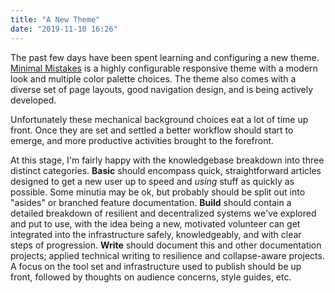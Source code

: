 ```yaml
---
title: "A New Theme"
date: "2019-11-10 16:26"
---
```

The past few days have been spent learning and configuring a new theme.  [Minimal Mistakes](https://mmistakes.github.io/minimal-mistakes/) is a highly configurable responsive theme with a modern look and multiple color palette choices.  The theme also comes with a diverse set of page layouts, good navigation design, and is being actively developed.

Unfortunately these mechanical background choices eat a lot of time up front.  Once they are set and settled a better workflow should start to emerge, and more productive activities brought to the forefront.

At this stage, I'm fairly happy with the knowledgebase breakdown into three distinct categories.  **Basic** should encompass quick, straightforward articles designed to get a new user up to speed and *using* stuff as quickly as possible.  Some minutia may be ok, but probably should be split out into "asides" or branched feature documentation.  **Build** should contain a detailed breakdown of resilient and decentralized systems we've explored and put to use, with the idea being a new, motivated volunteer can get integrated into the infrastructure safely, knowledgeably, and with clear steps of progression.  **Write** should document this and other documentation projects; applied technical writing to resilience and collapse-aware projects.  A focus on the tool set and infrastructure used to publish should be up front, followed by thoughts on audience concerns, style guides, etc. 
